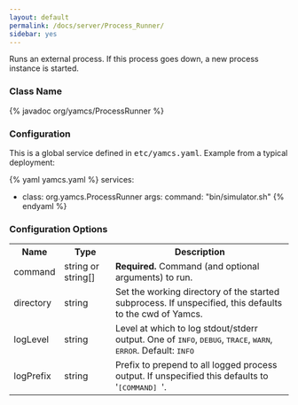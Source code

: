 ```yaml
---
layout: default
permalink: /docs/server/Process_Runner/
sidebar: yes
---
```


Runs an external process. If this process goes down, a new process instance is started.

### Class Name
{% javadoc org/yamcs/ProcessRunner %}

### Configuration

This is a global service defined in <tt>etc/yamcs.yaml</tt>. Example from a typical deployment:

{% yaml yamcs.yaml %}
services:
  - class: org.yamcs.ProcessRunner
    args:
      command: "bin/simulator.sh"
{% endyaml %}

### Configuration Options

<table class="inline">
  <tr>
    <th>Name</th>
    <th>Type</th>
    <th>Description</th>
  </tr>
  <tr>
    <td class="code">command</td>
    <td class="code">string or string[]</td>
    <td><strong>Required. </strong> Command (and optional arguments) to run.</td>
  </tr>
  <tr>
    <td class="code">directory</td>
    <td class="code">string</td>
    <td>Set the working directory of the started subprocess. If unspecified, this defaults to the cwd of Yamcs.</td>
  </tr>
  <tr>
    <td class="code">logLevel</td>
    <td class="code">string</td>
    <td>Level at which to log stdout/stderr output. One of <tt>INFO</tt>, <tt>DEBUG</tt>, <tt>TRACE</tt>, <tt>WARN</tt>, <tt>ERROR</tt>. Default: <tt>INFO</tt></td>
  </tr>
  <tr>
    <td class="code">logPrefix</td>
    <td class="code">string</td>
    <td>Prefix to prepend to all logged process output. If unspecified this defaults to '<tt>[COMMAND] </tt>'.</td>
  </tr>
</table>
